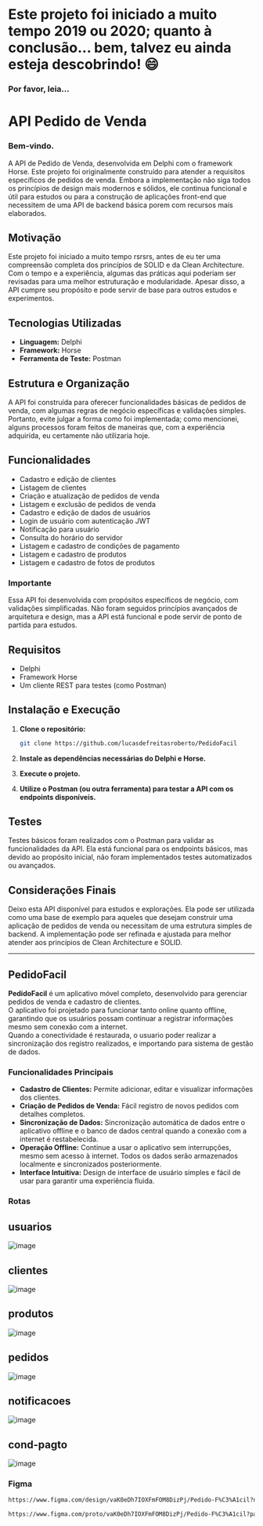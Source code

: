 # Este projeto foi iniciado a muito tempo 2019 ou 2020; quanto à conclusão... bem, talvez eu ainda esteja descobrindo! 😄
<h3> Por favor, leia... </h3>

# API Pedido de Venda

<h3>Bem-vindo.</h3>
A API de Pedido de Venda, desenvolvida em Delphi com o framework Horse. Este projeto foi originalmente construído para atender a requisitos específicos de pedidos de venda. Embora a implementação não siga todos os princípios de design mais modernos e sólidos, ele continua funcional e útil para estudos ou para a construção de aplicações front-end que necessitem de uma API de backend básica porem com recursos mais elaborados.

## Motivação

Este projeto foi iniciado a muito tempo rsrsrs, antes de eu ter uma compreensão completa dos princípios de SOLID e da Clean Architecture. Com o tempo e a experiência, algumas das práticas aqui poderiam ser revisadas para uma melhor estruturação e modularidade. Apesar disso, a API cumpre seu propósito e pode servir de base para outros estudos e experimentos.

## Tecnologias Utilizadas

- **Linguagem:** Delphi
- **Framework:** Horse
- **Ferramenta de Teste:** Postman

## Estrutura e Organização

A API foi construída para oferecer funcionalidades básicas de pedidos de venda, com algumas regras de negócio específicas e validações simples. Portanto, evite julgar a forma como foi implementada; como mencionei, alguns processos foram feitos de maneiras que, com a experiência adquirida, eu certamente não utilizaria hoje.

## Funcionalidades

- Cadastro e edição de clientes
- Listagem de clientes
- Criação e atualização de pedidos de venda
- Listagem e exclusão de pedidos de venda
- Cadastro e edição de dados de usuários
- Login de usuário com autenticação JWT
- Notificação para usuário
- Consulta do horário do servidor
- Listagem e cadastro de condições de pagamento
- Listagem e cadastro de produtos
- Listagem e cadastro de fotos de produtos

### Importante

Essa API foi desenvolvida com propósitos específicos de negócio, com validações simplificadas. Não foram seguidos princípios avançados de arquitetura e design, mas a API está funcional e pode servir de ponto de partida para estudos.

## Requisitos

- Delphi
- Framework Horse
- Um cliente REST para testes (como Postman)

## Instalação e Execução

1. **Clone o repositório:**

   ```bash
   git clone https://github.com/lucasdefreitasroberto/PedidoFacil
   ```

2. **Instale as dependências necessárias do Delphi e Horse.**

3. **Execute o projeto.**

4. **Utilize o Postman (ou outra ferramenta) para testar a API com os endpoints disponíveis.**

## Testes

Testes básicos foram realizados com o Postman para validar as funcionalidades da API. Ela está funcional para os endpoints básicos, mas devido ao propósito inicial, não foram implementados testes automatizados ou avançados.

## Considerações Finais

Deixo esta API disponível para estudos e explorações. Ela pode ser utilizada como uma base de exemplo para aqueles que desejam construir uma aplicação de pedidos de venda ou necessitam de uma estrutura simples de backend. A implementação pode ser refinada e ajustada para melhor atender aos princípios de Clean Architecture e SOLID.

---




## PedidoFacil

**PedidoFacil** é um aplicativo móvel completo, desenvolvido para gerenciar pedidos de venda e cadastro de clientes. 
<br>O aplicativo foi projetado para funcionar tanto online quanto offline, garantindo que os usuários possam continuar a registrar informações mesmo sem conexão com a internet. 
<br>Quando a conectividade é restaurada, o usuario poder realizar a sincronização dos registro realizados, e importando para sistema de gestão de dados.

### Funcionalidades Principais

- **Cadastro de Clientes:** Permite adicionar, editar e visualizar informações dos clientes.
- **Criação de Pedidos de Venda:** Fácil registro de novos pedidos com detalhes completos.
- **Sincronização de Dados:** Sincronização automática de dados entre o aplicativo offline e o banco de dados central quando a conexão com a internet é restabelecida.
- **Operação Offline:** Continue a usar o aplicativo sem interrupções, mesmo sem acesso à internet. Todos os dados serão armazenados localmente e sincronizados posteriormente.
- **Interface Intuitiva:** Design de interface de usuário simples e fácil de usar para garantir uma experiência fluida.

### Rotas
## **usuarios**

![image](https://github.com/user-attachments/assets/19bddcaf-6c01-4415-97ad-813c519b8eb7)

## **clientes**

![image](https://github.com/user-attachments/assets/98d60a69-abbc-4a7d-942e-34bbbe59def2)

## **produtos**

![image](https://github.com/user-attachments/assets/5e7c828d-30b6-4f21-9156-baa0304b5e26)

## **pedidos**

![image](https://github.com/user-attachments/assets/60fff954-a30b-458a-98b8-70daa624c60d)

## **notificacoes**

![image](https://github.com/user-attachments/assets/89417885-70d8-4d06-a2fb-133dfe54a315)

## **cond-pagto**
![image](https://github.com/user-attachments/assets/0f01206a-db88-4d80-8088-c55eb9984c91)

### Figma

```sh
https://www.figma.com/design/vaK0eDh7IOXFmFOM8DizPj/Pedido-F%C3%A1cil?node-id=2-3&t=Z5QYkotzkCBOJh0Q-1
```
```sh
https://www.figma.com/proto/vaK0eDh7IOXFmFOM8DizPj/Pedido-F%C3%A1cil?page-id=0%3A1&node-id=2-3&viewport=232%2C245%2C0.54&t=w7TcmXoiVZh2EeAc-1&scaling=scale-down&content-scaling=fixed&starting-point-node-id=2%3A3
```
